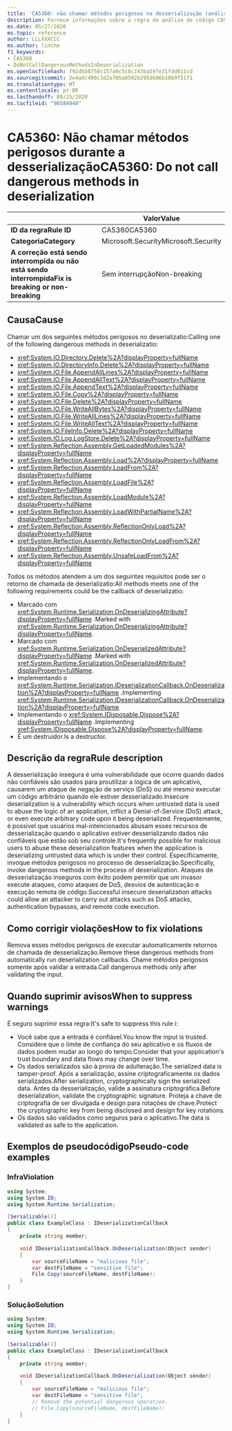 ```yaml
---
title: 'CA5360: não chamar métodos perigosos na desserialização (análise de código)'
description: Fornece informações sobre a regra de análise de código CA5360, incluindo causas, como corrigir violações e quando suprimir.
ms.date: 05/27/2020
ms.topic: reference
author: LLLXXXCCC
ms.author: linche
f1_keywords:
- CA5360
- DoNotCallDangerousMethodsInDeserialization
ms.openlocfilehash: f92d6b6758c157a9c5c8c243ba59fe31fdd011cd
ms.sourcegitcommit: 2e4adc490c1d2a705a0592b295d606b10b9f51f1
ms.translationtype: MT
ms.contentlocale: pt-BR
ms.lasthandoff: 09/25/2020
ms.locfileid: "96584940"
---
```

# <a name="ca5360-do-not-call-dangerous-methods-in-deserialization"></a><span data-ttu-id="c369d-103">CA5360: Não chamar métodos perigosos durante a desserialização</span><span class="sxs-lookup"><span data-stu-id="c369d-103">CA5360: Do not call dangerous methods in deserialization</span></span>

| | <span data-ttu-id="c369d-104">Valor</span><span class="sxs-lookup"><span data-stu-id="c369d-104">Value</span></span> |
|-|-|
| <span data-ttu-id="c369d-105">**ID da regra**</span><span class="sxs-lookup"><span data-stu-id="c369d-105">**Rule ID**</span></span> |<span data-ttu-id="c369d-106">CA5360</span><span class="sxs-lookup"><span data-stu-id="c369d-106">CA5360</span></span>|
| <span data-ttu-id="c369d-107">**Categoria**</span><span class="sxs-lookup"><span data-stu-id="c369d-107">**Category**</span></span> |<span data-ttu-id="c369d-108">Microsoft.Security</span><span class="sxs-lookup"><span data-stu-id="c369d-108">Microsoft.Security</span></span>|
| <span data-ttu-id="c369d-109">**A correção está sendo interrompida ou não está sendo interrompida**</span><span class="sxs-lookup"><span data-stu-id="c369d-109">**Fix is breaking or non-breaking**</span></span> |<span data-ttu-id="c369d-110">Sem interrupção</span><span class="sxs-lookup"><span data-stu-id="c369d-110">Non-breaking</span></span>|

## <a name="cause"></a><span data-ttu-id="c369d-111">Causa</span><span class="sxs-lookup"><span data-stu-id="c369d-111">Cause</span></span>

<span data-ttu-id="c369d-112">Chamar um dos seguintes métodos perigosos no deserializatio:</span><span class="sxs-lookup"><span data-stu-id="c369d-112">Calling one of the following dangerous methods in deserializatio:</span></span>

- <xref:System.IO.Directory.Delete%2A?displayProperty=fullName>
- <xref:System.IO.DirectoryInfo.Delete%2A?displayProperty=fullName>
- <xref:System.IO.File.AppendAllLines%2A?displayProperty=fullName>
- <xref:System.IO.File.AppendAllText%2A?displayProperty=fullName>
- <xref:System.IO.File.AppendText%2A?displayProperty=fullName>
- <xref:System.IO.File.Copy%2A?displayProperty=fullName>
- <xref:System.IO.File.Delete%2A?displayProperty=fullName>
- <xref:System.IO.File.WriteAllBytes%2A?displayProperty=fullName>
- <xref:System.IO.File.WriteAllLines%2A?displayProperty=fullName>
- <xref:System.IO.File.WriteAllText%2A?displayProperty=fullName>
- <xref:System.IO.FileInfo.Delete%2A?displayProperty=fullName>
- <xref:System.IO.Log.LogStore.Delete%2A?displayProperty=fullName>
- <xref:System.Reflection.Assembly.GetLoadedModules%2A?displayProperty=fullName>
- <xref:System.Reflection.Assembly.Load%2A?displayProperty=fullName>
- <xref:System.Reflection.Assembly.LoadFrom%2A?displayProperty=fullName>
- <xref:System.Reflection.Assembly.LoadFile%2A?displayProperty=fullName>
- <xref:System.Reflection.Assembly.LoadModule%2A?displayProperty=fullName>
- <xref:System.Reflection.Assembly.LoadWithPartialName%2A?displayProperty=fullName>
- <xref:System.Reflection.Assembly.ReflectionOnlyLoad%2A?displayProperty=fullName>
- <xref:System.Reflection.Assembly.ReflectionOnlyLoadFrom%2A?displayProperty=fullName>
- <xref:System.Reflection.Assembly.UnsafeLoadFrom%2A?displayProperty=fullName>

<span data-ttu-id="c369d-113">Todos os métodos atendem a um dos seguintes requisitos pode ser o retorno de chamada de deserializatio:</span><span class="sxs-lookup"><span data-stu-id="c369d-113">All methods meets one of the following requirements could be the callback of deserializatio:</span></span>

- <span data-ttu-id="c369d-114">Marcado com <xref:System.Runtime.Serialization.OnDeserializingAttribute?displayProperty=fullName> .</span><span class="sxs-lookup"><span data-stu-id="c369d-114">Marked with <xref:System.Runtime.Serialization.OnDeserializingAttribute?displayProperty=fullName>.</span></span>
- <span data-ttu-id="c369d-115">Marcado com <xref:System.Runtime.Serialization.OnDeserializedAttribute?displayProperty=fullName> .</span><span class="sxs-lookup"><span data-stu-id="c369d-115">Marked with <xref:System.Runtime.Serialization.OnDeserializedAttribute?displayProperty=fullName>.</span></span>
- <span data-ttu-id="c369d-116">Implementando o <xref:System.Runtime.Serialization.IDeserializationCallback.OnDeserialization%2A?displayProperty=fullName> .</span><span class="sxs-lookup"><span data-stu-id="c369d-116">Implementing <xref:System.Runtime.Serialization.IDeserializationCallback.OnDeserialization%2A?displayProperty=fullName>.</span></span>
- <span data-ttu-id="c369d-117">Implementando o <xref:System.IDisposable.Dispose%2A?displayProperty=fullName> .</span><span class="sxs-lookup"><span data-stu-id="c369d-117">Implementing <xref:System.IDisposable.Dispose%2A?displayProperty=fullName>.</span></span>
- <span data-ttu-id="c369d-118">É um destruidor.</span><span class="sxs-lookup"><span data-stu-id="c369d-118">Is a destructor.</span></span>

## <a name="rule-description"></a><span data-ttu-id="c369d-119">Descrição da regra</span><span class="sxs-lookup"><span data-stu-id="c369d-119">Rule description</span></span>

<span data-ttu-id="c369d-120">A desserialização insegura é uma vulnerabilidade que ocorre quando dados não confiáveis são usados para proutilizar a lógica de um aplicativo, causarem um ataque de negação de serviço (DoS) ou até mesmo executar um código arbitrário quando ele estiver desserializado.</span><span class="sxs-lookup"><span data-stu-id="c369d-120">Insecure deserialization is a vulnerability which occurs when untrusted data is used to abuse the logic of an application, inflict a Denial-of-Service (DoS) attack, or even execute arbitrary code upon it being deserialized.</span></span> <span data-ttu-id="c369d-121">Frequentemente, é possível que usuários mal-intencionados abusam esses recursos de desserialização quando o aplicativo estiver desserializando dados não confiáveis que estão sob seu controle.</span><span class="sxs-lookup"><span data-stu-id="c369d-121">It's frequently possible for malicious users to abuse these deserialization features when the application is deserializing untrusted data which is under their control.</span></span> <span data-ttu-id="c369d-122">Especificamente, invoque métodos perigosos no processo de desserialização.</span><span class="sxs-lookup"><span data-stu-id="c369d-122">Specifically, invoke dangerous methods in the process of deserialization.</span></span> <span data-ttu-id="c369d-123">Ataques de desserialização inseguros com êxito podem permitir que um invasor execute ataques, como ataques de DoS, desvios de autenticação e execução remota de código.</span><span class="sxs-lookup"><span data-stu-id="c369d-123">Successful insecure deserialization attacks could allow an attacker to carry out attacks such as DoS attacks, authentication bypasses, and remote code execution.</span></span>

## <a name="how-to-fix-violations"></a><span data-ttu-id="c369d-124">Como corrigir violações</span><span class="sxs-lookup"><span data-stu-id="c369d-124">How to fix violations</span></span>

<span data-ttu-id="c369d-125">Remova esses métodos perigosos de executar automaticamente retornos de chamada de desserialização.</span><span class="sxs-lookup"><span data-stu-id="c369d-125">Remove these dangerous methods from automatically run deserialization callbacks.</span></span> <span data-ttu-id="c369d-126">Chame métodos perigosos somente após validar a entrada.</span><span class="sxs-lookup"><span data-stu-id="c369d-126">Call dangerous methods only after validating the input.</span></span>

## <a name="when-to-suppress-warnings"></a><span data-ttu-id="c369d-127">Quando suprimir avisos</span><span class="sxs-lookup"><span data-stu-id="c369d-127">When to suppress warnings</span></span>

<span data-ttu-id="c369d-128">É seguro suprimir essa regra:</span><span class="sxs-lookup"><span data-stu-id="c369d-128">It's safe to suppress this rule i:</span></span>

- <span data-ttu-id="c369d-129">Você sabe que a entrada é confiável.</span><span class="sxs-lookup"><span data-stu-id="c369d-129">You know the input is trusted.</span></span> <span data-ttu-id="c369d-130">Considere que o limite de confiança do seu aplicativo e os fluxos de dados podem mudar ao longo do tempo.</span><span class="sxs-lookup"><span data-stu-id="c369d-130">Consider that your application's trust boundary and data flows may change over time.</span></span>
- <span data-ttu-id="c369d-131">Os dados serializados são à prova de adulteração.</span><span class="sxs-lookup"><span data-stu-id="c369d-131">The serialized data is tamper-proof.</span></span> <span data-ttu-id="c369d-132">Após a serialização, assine criptograficamente os dados serializados.</span><span class="sxs-lookup"><span data-stu-id="c369d-132">After serialization, cryptographically sign the serialized data.</span></span> <span data-ttu-id="c369d-133">Antes da desserialização, valide a assinatura criptográfica.</span><span class="sxs-lookup"><span data-stu-id="c369d-133">Before deserialization, validate the cryptographic signature.</span></span> <span data-ttu-id="c369d-134">Proteja a chave de criptografia de ser divulgada e design para rotações de chave.</span><span class="sxs-lookup"><span data-stu-id="c369d-134">Protect the cryptographic key from being disclosed and design for key rotations.</span></span>
- <span data-ttu-id="c369d-135">Os dados são validados como seguros para o aplicativo.</span><span class="sxs-lookup"><span data-stu-id="c369d-135">The data is validated as safe to the application.</span></span>

## <a name="pseudo-code-examples"></a><span data-ttu-id="c369d-136">Exemplos de pseudocódigo</span><span class="sxs-lookup"><span data-stu-id="c369d-136">Pseudo-code examples</span></span>

### <a name="violation"></a><span data-ttu-id="c369d-137">Infra</span><span class="sxs-lookup"><span data-stu-id="c369d-137">Violation</span></span>

```csharp
using System;
using System.IO;
using System.Runtime.Serialization;

[Serializable()]
public class ExampleClass : IDeserializationCallback
{
    private string member;

    void IDeserializationCallback.OnDeserialization(Object sender)
    {
        var sourceFileName = "malicious file";
        var destFileName = "sensitive file";
        File.Copy(sourceFileName, destFileName);
    }
}
```

### <a name="solution"></a><span data-ttu-id="c369d-138">Solução</span><span class="sxs-lookup"><span data-stu-id="c369d-138">Solution</span></span>

```csharp
using System;
using System.IO;
using System.Runtime.Serialization;

[Serializable()]
public class ExampleClass : IDeserializationCallback
{
    private string member;

    void IDeserializationCallback.OnDeserialization(Object sender)
    {
        var sourceFileName = "malicious file";
        var destFileName = "sensitive file";
        // Remove the potential dangerous operation.
        // File.Copy(sourceFileName, destFileName);
    }
}
```

